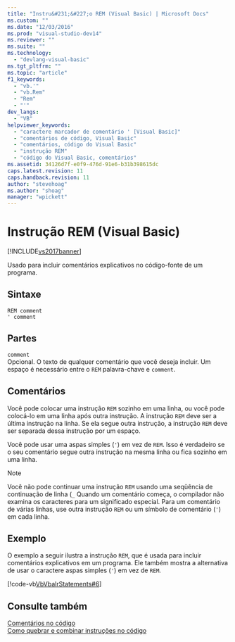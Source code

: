 ```yaml
---
title: "Instru&#231;&#227;o REM (Visual Basic) | Microsoft Docs"
ms.custom: ""
ms.date: "12/03/2016"
ms.prod: "visual-studio-dev14"
ms.reviewer: ""
ms.suite: ""
ms.technology: 
  - "devlang-visual-basic"
ms.tgt_pltfrm: ""
ms.topic: "article"
f1_keywords: 
  - "vb.'"
  - "vb.Rem"
  - "Rem"
  - "'"
dev_langs: 
  - "VB"
helpviewer_keywords: 
  - "caractere marcador de comentário ' [Visual Basic]"
  - "comentários de código, Visual Basic"
  - "comentários, código do Visual Basic"
  - "instrução REM"
  - "código do Visual Basic, comentários"
ms.assetid: 34126d7f-e0f9-476d-91e6-b31b398615dc
caps.latest.revision: 11
caps.handback.revision: 11
author: "stevehoag"
ms.author: "shoag"
manager: "wpickett"
---
```

# Instru&#231;&#227;o REM (Visual Basic)
[!INCLUDE[vs2017banner](../../../csharp/includes/vs2017banner.md)]

Usado para incluir comentários explicativos no código\-fonte de um programa.  
  
## Sintaxe  
  
```  
REM comment  
' comment  
```  
  
## Partes  
 `comment`  
 Opcional.  O texto de qualquer comentário que você deseja incluir.  Um espaço é necessário entre o `REM` palavra\-chave e `comment`.  
  
## Comentários  
 Você pode colocar uma instrução `REM` sozinho em uma linha, ou você pode colocá\-lo em uma linha após outra instrução.  A instrução `REM` deve ser a última instrução na linha.  Se ela segue outra instrução, a instrução `REM` deve ser separada dessa instrução por um espaço.  
  
 Você pode usar uma aspas simples \(`'`\) em vez de `REM`.  Isso é verdadeiro se o seu comentário segue outra instrução na mesma linha ou fica sozinho em uma linha.  
  
> [!NOTE]
>  Você não pode continuar uma instrução `REM` usando uma seqüência de continuação de linha \(`_` Quando um comentário começa, o compilador não examina os caracteres para um significado especial.  Para um comentário de várias linhas, use outra instrução `REM` ou um símbolo de comentário \(`'`\) em cada linha.  
  
## Exemplo  
 O exemplo a seguir ilustra a instrução `REM`, que é usada para incluir comentários explicativos em um programa.  Ele também mostra a alternativa de usar o caractere aspas simples \(`'`\) em vez de `REM`.  
  
 [!code-vb[VbVbalrStatements#6](../../../visual-basic/language-reference/statements/codesnippet/VisualBasic/rem-statement_1.vb)]  
  
## Consulte também  
 [Comentários no código](../../../visual-basic/programming-guide/program-structure/comments-in-code.md)   
 [Como quebrar e combinar instruções no código](../Topic/How%20to:%20Break%20and%20Combine%20Statements%20in%20Code%20\(Visual%20Basic\).md)